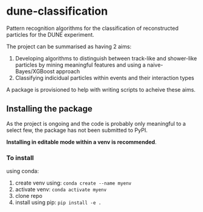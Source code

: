# dune-classification
Pattern recognition algorithms for the classification of reconstructed particles for the DUNE experiment.

The project can be summarised as having 2 aims:

1) Developing algorithms to distinguish between track-like and shower-like particles by mining meaningful features and using a naive-Bayes/XGBoost approach
2) Classifying indicidual particles within events and their interaction types

A package is provisioned to help with writing scripts to acheive these aims.

## Installing the package
As the project is ongoing and the code is probably only meaningful to a select few, the package has not been submitted to PyPI.

**Installing in editable mode within a venv is recommended**.
### To install
using conda:
1) create venv using: `conda create --name myenv`
2) activate venv:     `conda activate myenv`
3) clone repo
4) install using pip: `pip install -e .`
